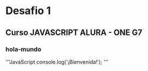 # Desafio 1
## Curso JAVASCRIPT ALURA - ONE G7
### hola-mundo

'''JavaScript
console.log('¡Bienvenida!');
'''
